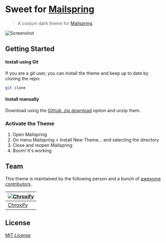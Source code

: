 
# Sweet for [Mailspring](https://github.com/Foundry376/Mailspring)

> A costum dark theme for [Mailspring](https://github.com/Foundry376/Mailspring).

![Screenshot](./screenshot.png)

## Getting Started

#### Install using Git 
If you are a git user, you can install the theme and keep up to date by cloning the repo:
   ```sh
   git clone 
   ```

#### Install manually
Download using the [Github .zip download](https://github.com/Chroxify/Sweet-Mailspring/archive/refs/heads/main.zip) option and unzip them. 

### Activate the Theme
1. Open Mailspring
2. On menu Mailspring > Install New Theme... and selecting the directory
3. Close and reopen Mailspring
4. Boom! It's working

## Team

This theme is maintained by the following person and a bunch of [awesome contributors](https://github.com/Chroxify/Sweet-Mailspring/graphs/contributors).

[![Chroxify](https://avatars.githubusercontent.com/chroxify?v=3&s=70)](https://github.com/chroxify) | 
--- | 
[Chroxify](https://github.com/chroxify) |

## License

[MIT License](./LICENSE)
